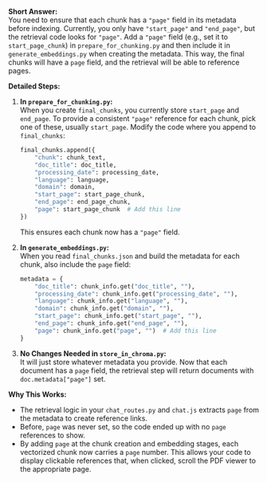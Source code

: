 **Short Answer:**  
You need to ensure that each chunk has a `"page"` field in its metadata before indexing. Currently, you only have `"start_page"` and `"end_page"`, but the retrieval code looks for `"page"`. Add a `"page"` field (e.g., set it to `start_page_chunk`) in `prepare_for_chunking.py` and then include it in `generate_embeddings.py` when creating the metadata. This way, the final chunks will have a `page` field, and the retrieval will be able to reference pages.

**Detailed Steps:**

1. **In `prepare_for_chunking.py`:**  
   When you create `final_chunks`, you currently store `start_page` and `end_page`. To provide a consistent `"page"` reference for each chunk, pick one of these, usually `start_page`. Modify the code where you append to `final_chunks`:

   ```python
   final_chunks.append({
       "chunk": chunk_text,
       "doc_title": doc_title,
       "processing_date": processing_date,
       "language": language,
       "domain": domain,
       "start_page": start_page_chunk,
       "end_page": end_page_chunk,
       "page": start_page_chunk  # Add this line
   })
   ```

   This ensures each chunk now has a `"page"` field.

2. **In `generate_embeddings.py`:**  
   When you read `final_chunks.json` and build the metadata for each chunk, also include the `page` field:

   ```python
   metadata = {
       "doc_title": chunk_info.get("doc_title", ""),
       "processing_date": chunk_info.get("processing_date", ""),
       "language": chunk_info.get("language", ""),
       "domain": chunk_info.get("domain", ""),
       "start_page": chunk_info.get("start_page", ""),
       "end_page": chunk_info.get("end_page", ""),
       "page": chunk_info.get("page", "")  # Add this line
   }
   ```

3. **No Changes Needed in `store_in_chroma.py`:**  
   It will just store whatever metadata you provide. Now that each document has a `page` field, the retrieval step will return documents with `doc.metadata["page"]` set.

**Why This Works:**

- The retrieval logic in your `chat_routes.py` and `chat.js` extracts `page` from the metadata to create reference links.  
- Before, `page` was never set, so the code ended up with no `page` references to show.  
- By adding `page` at the chunk creation and embedding stages, each vectorized chunk now carries a `page` number. This allows your code to display clickable references that, when clicked, scroll the PDF viewer to the appropriate page.